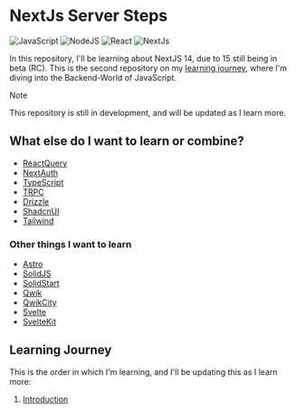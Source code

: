 # NextJs Server Steps

![JavaScript](https://img.shields.io/badge/JavaScript-031321?style=for-the-badge&logo=javascript&logoColor=yellow)
![NodeJS](https://img.shields.io/badge/NodeJS-031321?style=for-the-badge&logo=node.js&logoColor=green)
![React](https://img.shields.io/badge/React-031321?style=for-the-badge&logo=react&logoColor=61DAFB)
![NextJs](https://img.shields.io/badge/Next.js-031321?logo=nextdotjs&logoColor=fff&style=for-the-badge)

In this repository, I'll be learning about NextJS 14, due to 15 still being in beta (RC).
This is the second repository on my [learning journey](https://github.com/Neonsy/React-First-Steps), where I'm diving into the Backend-World of JavaScript.

> [!NOTE]
> This repository is still in development, and will be updated as I learn more.

## What else do I want to learn or combine?

-   [ReactQuery](https://github.com/TanStack/query)
-   [NextAuth](https://github.com/nextauthjs/next-auth)
-   [TypeScript](https://github.com/microsoft/TypeScript)
-   [TRPC](https://github.com/trpc/trpc)
-   [Drizzle](https://github.com/drizzle-team/drizzle-orm)
-   [ShadcnUI](https://github.com/shadcn-ui/ui)
-   [Tailwind](https://github.com/tailwindlabs/tailwindcss)

### Other things I want to learn

-   [Astro](https://github.com/withastro/astro)
-   [SolidJS](https://github.com/solidjs/solid)
-   [SolidStart](https://github.com/solidjs/solid-start)
-   [Qwik](https://github.com/BuilderIO/qwik)
-   [QwikCity](https://qwik.dev/docs/qwikcity/)
-   [Svelte](https://github.com/sveltejs/svelte)
-   [SvelteKit](https://github.com/sveltejs/kit)

## Learning Journey

This is the order in which I'm learning, and I'll be updating this as I learn more:

1. [Introduction](/Notes/01-Introduction.md)
